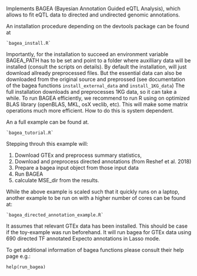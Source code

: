 Implements BAGEA (Bayesian Annotation Guided eQTL Analysis), which allows to fit eQTL data to directed and undirected genomic annotations.

An installation procedure depending on the devtools package can be found at

	`bagea_install.R`

Importantly, for the installation to succeed  an environment variable BAGEA_PATH has to be set and point to a folder where auxilliary data will be installed (consult the scripts on details).
By default the installation, will just download allready preprocessed files. But the essential data can also be downloaded from the original source and preprossed (see documentation of the bagea functions `install_external_data` and `install_1KG_data`)
The full installation downloads and preprocesses 1KG data, so it can take a while.
To run BAGEA efficiently, we recommend to run R using on optimized BLAS library (openBLAS, MKL, osX veclib, etc). This will make some matrix operations much more efficient. How to do this is system dependent.

An a full example can be found at.

	`bagea_tutorial.R`

 Stepping throuh this example will:
1)  Download GTEx and preprocess summary statistics, 
2)  Download and preprocess directed annotations (from Reshef et al. 2018) 
3)  Prepare a bagea input object from those input data
4)  Run BAGEA
5)  calculate MSE_dir from the results.

While the above example is scaled such that it quickly runs on a laptop, another example to be run on with a higher number of cores can be found at:

	`bagea_directed_annotation_example.R`

It assumes that relevant GTEx data has been installed. This should be case if the toy-example was run beforehand. It will run bagea for GTEx data using 690 directed TF annotated Expecto annotations in Lasso mode.


To get additional information of bagea functions please consult their help page e.g.:

`help(run_bagea)`



